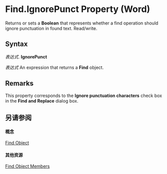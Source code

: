 
# Find.IgnorePunct Property (Word)

Returns or sets a  **Boolean** that represents whether a find operation should ignore punctuation in found text. Read/write.


## Syntax

 _表达式_. **IgnorePunct**

 _表达式_ An expression that returns a **Find** object.


## Remarks

This property corresponds to the  **Ignore punctuation characters** check box in the **Find and Replace** dialog box.


## 另请参阅


#### 概念


[Find Object](da822788-cad5-992a-a835-18cc574cc324.md)
#### 其他资源


[Find Object Members](http://msdn.microsoft.com/library/21f00da0-4c84-ace3-fc79-a55a9ed64360%28Office.15%29.aspx)